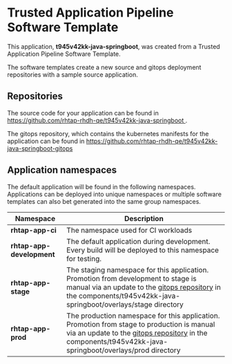 # Trusted Application Pipeline Software Template

This application, **t945v42kk-java-springboot**, was created from a Trusted Application Pipeline Software Template.

The software templates create a new source and gitops deployment repositories with a sample source application. 

## Repositories

The source code for your application can be found in [https://github.com/rhtap-rhdh-qe/t945v42kk-java-springboot ](https://github.com/rhtap-rhdh-qe/t945v42kk-java-springboot ).
 
The gitops repository, which contains the kubernetes manifests for the application can be found in 
[https://github.com/rhtap-rhdh-qe/t945v42kk-java-springboot-gitops ](https://github.com/rhtap-rhdh-qe/t945v42kk-java-springboot-gitops ) 

## Application namespaces 

The default application will be found in the following namespaces. Applications can be deployed into unique namespaces or multiple software templates can also bet generated into the same group namespaces.  

|  Namespace   |  Description   |  
| -------- | -------- |
| **rhtap-app-ci** | The namespace used for CI workloads |
| **rhtap-app-development** | The default application during development. Every build will be deployed to this namespace for testing. |
| **rhtap-app-stage** | The staging namespace for this application. Promotion from development to stage is manual via an update to the [gitops repository](https://github.com/rhtap-rhdh-qe/t945v42kk-java-springboot-gitops ) in the components/t945v42kk-java-springboot/overlays/stage directory |
| **rhtap-app-prod** | The production namespace for this application. Promotion from stage to production is manual via an update to the [gitops repository](https://github.com/rhtap-rhdh-qe/t945v42kk-java-springboot-gitops ) in the components/t945v42kk-java-springboot/overlays/prod directory |
